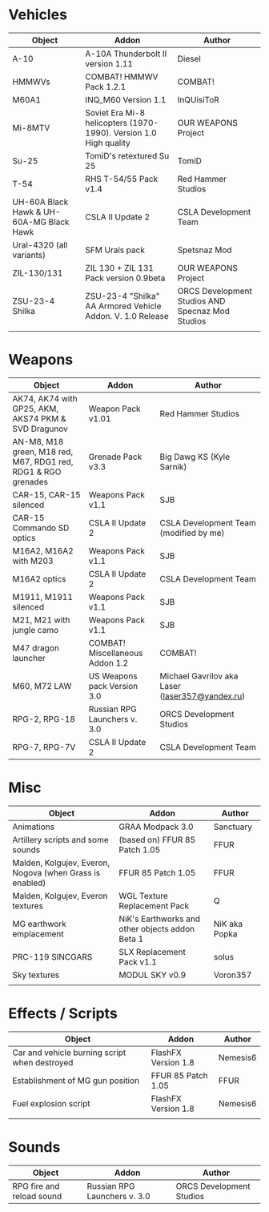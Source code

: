 # Vehicles
| Object                                                   | Addon                                                             | Author                                           |
|----------------------------------------------------------|-------------------------------------------------------------------|--------------------------------------------------|
| A-10                                                     | A-10A Thunderbolt II version 1.11                                 | Diesel                                           |
| HMMWVs                                                   | COMBAT! HMMWV Pack 1.2.1                                          | COMBAT!                                          |
| M60A1                                                    | INQ_M60 Version 1.1                                               | InQUisiToR                                       |
| Mi-8MTV                                                  | Soviet Era Mi-8 helicopters (1970-1990). Version 1.0 High quality | OUR WEAPONS Project                              |
| Su-25                                                    | TomiD's retextured Su 25                                          | TomiD                                            |
| T-54                                                     | RHS T-54/55 Pack v1.4                                             | Red Hammer Studios                               |
| UH-60A Black Hawk & UH-60A-MG Black Hawk                 | CSLA II Update 2                                                  | CSLA Development Team                            |
| Ural-4320 (all variants)                                 | SFM Urals pack                                                    | Spetsnaz Mod                                     |
| ZIL-130/131                                              | ZIL 130 + ZIL 131 Pack version 0.9beta                            | OUR WEAPONS Project                              |
| ZSU-23-4 Shilka                                          | ZSU-23-4 "Shilka" AA Armored Vehicle Addon. V. 1.0 Release        | ORCS Development Studios AND Specnaz Mod Studios |
|                                                          |                                                                   |                                                  |


# Weapons
| Object                                                        | Addon                           | Author                                          |
|---------------------------------------------------------------|---------------------------------|-------------------------------------------------|
| AK74, AK74 with GP25, AKM, AKS74 PKM & SVD Dragunov           | Weapon Pack v1.01               | Red Hammer Studios                              |
| AN-M8, M18 green, M18 red, M67, RDG1 red, RDG1 & RGO grenades | Grenade Pack v3.3               | Big Dawg KS (Kyle Sarnik)                       |
| CAR-15, CAR-15 silenced                                       | Weapons Pack v1.1               | SJB                                             |
| CAR-15 Commando SD optics                                     | CSLA II Update 2                | CSLA Development Team (modified by me)          |
| M16A2, M16A2 with M203                                        | Weapons Pack v1.1               | SJB                                             |
| M16A2 optics                                                  | CSLA II Update 2                | CSLA Development Team                           |
| M1911, M1911 silenced                                         | Weapons Pack v1.1               | SJB                                             |
| M21, M21 with jungle camo                                     | Weapons Pack v1.1               | SJB                                             |
| M47 dragon launcher                                           | COMBAT! Miscellaneous Addon 1.2 | COMBAT!                                         |
| M60, M72 LAW                                                  | US Weapons pack Version 3.0     | Michael Gavrilov aka Laser (laser357@yandex.ru) |
| RPG-2, RPG-18                                                 | Russian RPG Launchers v. 3.0    | ORCS Development Studios                        |
| RPG-7, RPG-7V                                                 | CSLA II Update 2                | CSLA Development Team                           |


# Misc
| Object                                                   | Addon                                           | Author        |
|----------------------------------------------------------|-------------------------------------------------|---------------|
| Animations                                               | GRAA Modpack 3.0                                | Sanctuary     |
| Artillery scripts and some sounds                        | (based on) FFUR 85 Patch 1.05                   | FFUR          |
| Malden, Kolgujev, Everon, Nogova (when Grass is enabled) | FFUR 85 Patch 1.05                              | FFUR          |
| Malden, Kolgujev, Everon textures                        | WGL Texture Replacement Pack                    | Q             |
| MG earthwork emplacement                                 | NiK's Earthworks and other objects addon Beta 1 | NiK aka Popka |
| PRC-119 SINCGARS                                         | SLX Replacement Pack v1.1                       | solus         |
| Sky textures                                             | MODUL SKY v0.9                                  | Voron357      |
|                                                          |                                                 |               |

# Effects / Scripts
| Object                                                   | Addon                    | Author   |
|----------------------------------------------------------|--------------------------|----------|
| Car and vehicle burning script when destroyed            | FlashFX Version 1.8      | Nemesis6 |
| Establishment of MG gun position                         | FFUR 85 Patch 1.05       | FFUR     |
| Fuel explosion script                                    | FlashFX Version 1.8      | Nemesis6 |
|                                                          |                          |          |

# Sounds
| Object                                                   | Addon                             | Author                   |
|----------------------------------------------------------|-----------------------------------|--------------------------|
| RPG fire and reload sound                                | Russian RPG Launchers v. 3.0      | ORCS Development Studios |